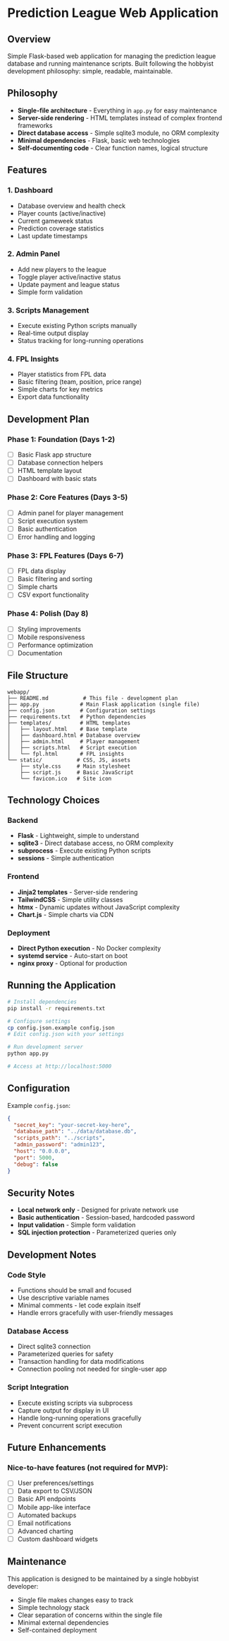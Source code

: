 # Prediction League Web Application

## Overview

Simple Flask-based web application for managing the prediction league database and running maintenance scripts. Built following the hobbyist development philosophy: simple, readable, maintainable.

## Philosophy

- **Single-file architecture** - Everything in `app.py` for easy maintenance
- **Server-side rendering** - HTML templates instead of complex frontend frameworks
- **Direct database access** - Simple sqlite3 module, no ORM complexity
- **Minimal dependencies** - Flask, basic web technologies
- **Self-documenting code** - Clear function names, logical structure

## Features

### 1. Dashboard
- Database overview and health check
- Player counts (active/inactive)
- Current gameweek status
- Prediction coverage statistics
- Last update timestamps

### 2. Admin Panel
- Add new players to the league
- Toggle player active/inactive status
- Update payment and league status
- Simple form validation

### 3. Scripts Management
- Execute existing Python scripts manually
- Real-time output display
- Status tracking for long-running operations

### 4. FPL Insights
- Player statistics from FPL data
- Basic filtering (team, position, price range)
- Simple charts for key metrics
- Export data functionality

## Development Plan

### Phase 1: Foundation (Days 1-2)
- [ ] Basic Flask app structure
- [ ] Database connection helpers
- [ ] HTML template layout
- [ ] Dashboard with basic stats

### Phase 2: Core Features (Days 3-5)
- [ ] Admin panel for player management
- [ ] Script execution system
- [ ] Basic authentication
- [ ] Error handling and logging

### Phase 3: FPL Features (Days 6-7)
- [ ] FPL data display
- [ ] Basic filtering and sorting
- [ ] Simple charts
- [ ] CSV export functionality

### Phase 4: Polish (Day 8)
- [ ] Styling improvements
- [ ] Mobile responsiveness
- [ ] Performance optimization
- [ ] Documentation

## File Structure

```
webapp/
├── README.md           # This file - development plan
├── app.py             # Main Flask application (single file)
├── config.json        # Configuration settings
├── requirements.txt   # Python dependencies
├── templates/         # HTML templates
│   ├── layout.html    # Base template
│   ├── dashboard.html # Database overview
│   ├── admin.html     # Player management
│   ├── scripts.html   # Script execution
│   └── fpl.html       # FPL insights
└── static/           # CSS, JS, assets
    ├── style.css     # Main stylesheet
    ├── script.js     # Basic JavaScript
    └── favicon.ico   # Site icon
```

## Technology Choices

### Backend
- **Flask** - Lightweight, simple to understand
- **sqlite3** - Direct database access, no ORM complexity
- **subprocess** - Execute existing Python scripts
- **sessions** - Simple authentication

### Frontend
- **Jinja2 templates** - Server-side rendering
- **TailwindCSS** - Simple utility classes
- **htmx** - Dynamic updates without JavaScript complexity
- **Chart.js** - Simple charts via CDN

### Deployment
- **Direct Python execution** - No Docker complexity
- **systemd service** - Auto-start on boot
- **nginx proxy** - Optional for production

## Running the Application

```bash
# Install dependencies
pip install -r requirements.txt

# Configure settings
cp config.json.example config.json
# Edit config.json with your settings

# Run development server
python app.py

# Access at http://localhost:5000
```

## Configuration

Example `config.json`:
```json
{
  "secret_key": "your-secret-key-here",
  "database_path": "../data/database.db",
  "scripts_path": "../scripts",
  "admin_password": "admin123",
  "host": "0.0.0.0",
  "port": 5000,
  "debug": false
}
```

## Security Notes

- **Local network only** - Designed for private network use
- **Basic authentication** - Session-based, hardcoded password
- **Input validation** - Simple form validation
- **SQL injection protection** - Parameterized queries only

## Development Notes

### Code Style
- Functions should be small and focused
- Use descriptive variable names
- Minimal comments - let code explain itself
- Handle errors gracefully with user-friendly messages

### Database Access
- Direct sqlite3 connection
- Parameterized queries for safety
- Transaction handling for data modifications
- Connection pooling not needed for single-user app

### Script Integration
- Execute existing scripts via subprocess
- Capture output for display in UI
- Handle long-running operations gracefully
- Prevent concurrent script execution

## Future Enhancements

### Nice-to-have features (not required for MVP):
- [ ] User preferences/settings
- [ ] Data export to CSV/JSON
- [ ] Basic API endpoints
- [ ] Mobile app-like interface
- [ ] Automated backups
- [ ] Email notifications
- [ ] Advanced charting
- [ ] Custom dashboard widgets

## Maintenance

This application is designed to be maintained by a single hobbyist developer:
- Single file makes changes easy to track
- Simple technology stack
- Clear separation of concerns within the single file
- Minimal external dependencies
- Self-contained deployment